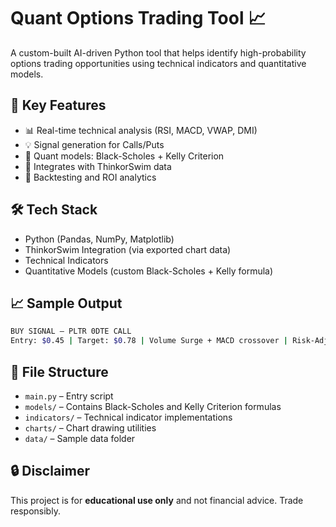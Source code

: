 # Quant Options Trading Tool 📈

A custom-built AI-driven Python tool that helps identify high-probability options trading opportunities using technical indicators and quantitative models.

## 🚀 Key Features

- 📊 Real-time technical analysis (RSI, MACD, VWAP, DMI)
- 💡 Signal generation for Calls/Puts
- 🧠 Quant models: Black-Scholes + Kelly Criterion
- 🔄 Integrates with ThinkorSwim data
- 🧪 Backtesting and ROI analytics

## 🛠 Tech Stack

- Python (Pandas, NumPy, Matplotlib)
- ThinkorSwim Integration (via exported chart data)
- Technical Indicators
- Quantitative Models (custom Black-Scholes + Kelly formula)

## 📈 Sample Output

```bash
BUY SIGNAL — PLTR 0DTE CALL
Entry: $0.45 | Target: $0.78 | Volume Surge + MACD crossover | Risk-Adjusted via Kelly: 12.6%
```

## 📂 File Structure

- `main.py` – Entry script
- `models/` – Contains Black-Scholes and Kelly Criterion formulas
- `indicators/` – Technical indicator implementations
- `charts/` – Chart drawing utilities
- `data/` – Sample data folder

## 🔒 Disclaimer

This project is for **educational use only** and not financial advice. Trade responsibly.
